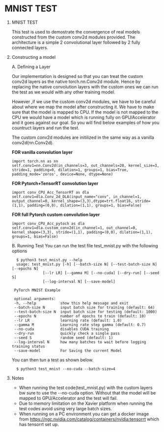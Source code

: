 # MNIST TEST

1. MNIST TEST
    
    This test is used to demostrate the convergence of real models constructed from the custom conv2d modules provided. The architecture is a simple 2 convolutional layer followed by 2 fully connected layers.
2. Constructing a model
    
    A. Defining a Layer
        
      Our implementation is designed so that you can treat the custom conv2d layers as the native torch.nn.Conv2d module. Hence by replacing the native convolution layers with the custom ones we can run the test as we would with any other training model.
      
      However ,if we use the custom conv2d modules, we have to be careful about where we map the model after constructing it. We have to make sure that the model is mapped to CPU. If the model is not mapped to the CPU we would have a model which is running fully on GPU/Accelerator and it goes against our goal. So you will find below examples of how you countruct layers and run the test.
        
        
   The custom conv2d modules are initilized in the same way as a vanilla conv2d(nn.Conv2d).
     
   **FOR vanilla convolution layer**
      
       import torch.nn as nn
       self.conv1=nn.Conv2d(in_channels=3, out_channels=20, kernel_size=3, stride=1, padding=0, dilation=1, groups=1, bias=True, padding_mode='zeros', device=None, dtype=None)
     
        
   **FOR Pytorch+TensorRT convolution layer**
          
       import conv_CPU_Acc_TensorRT as dla    
       self.conv1=dla.Conv_2d_DLA(input_name="conv", in_channel=1, output_channel=0, kernel_shape=(3,3),dtype=trt.float16, stride=(1,1), padding=(0,0), dilation=(1,1), groups=1, bias=False)
       
   **FOR full Pytorch custom convolution layer** 
        
       import conv_CPU_Acc_pytoch as dla
       self.conv1=dla.custom_conv2d(in_channel=1, out_channel=0, kernel_shape=(3,3), stride=(1,1), padding=(0,0), dilation=(1,1), groups=1, bias=False)
       
     B. Running Test
        You can run the test file test_mnist.py with the following options
        
            
         $ python3 test_mnist.py --help
         usage: test_mnist.py [-h] [--batch-size N] [--test-batch-size N] [--epochs N]
                     [--lr LR] [--gamma M] [--no-cuda] [--dry-run] [--seed S]
                     [--log-interval N] [--save-model]

        PyTorch MNIST Example

        optional arguments:
        -h, --help           show this help message and exit
        --batch-size N       input batch size for training (default: 64)
        --test-batch-size N  input batch size for testing (default: 1000)
        --epochs N           number of epochs to train (default: 10)
        --lr LR              learning rate (default: 1.0)
        --gamma M            Learning rate step gamma (default: 0.7)
        --no-cuda            disables CUDA training
        --dry-run            quickly check a single pass
        --seed S             random seed (default: 1)
        --log-interval N     how many batches to wait before logging training status
        --save-model         For Saving the current Model

     You can then tun a test as shown below.
                  
         $ python3 test_mnist --no-cuda --batch-size=4
         
  3. Notes
       - When running the test code(test_mnist.py) with the custom layers bw sure to use the --no-cuda option. Without that the model will be mapped to GPU/Accelerator and the test will fail.
       - Due to memory limitation on the Xavier platform when running the test codes avoid using very large batch sizes.
       - When running on a PC environment you can get a docker image from https://ngc.nvidia.com/catalog/containers/nvidia:tensorrt which has tensorrt set up.
    
